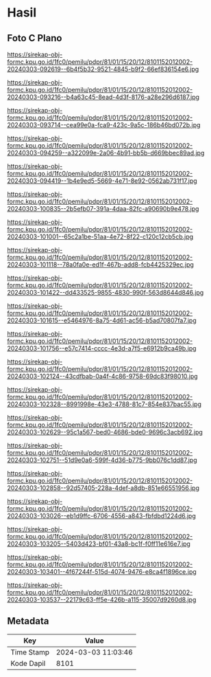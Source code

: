 # Hasil

## Foto C Plano

https://sirekap-obj-formc.kpu.go.id/1fc0/pemilu/pdpr/81/01/15/20/12/8101152012002-20240303-092619--6b4f5b32-9521-4845-b9f2-66ef836154e6.jpg

https://sirekap-obj-formc.kpu.go.id/1fc0/pemilu/pdpr/81/01/15/20/12/8101152012002-20240303-093216--b4a63c45-8ead-4d3f-8176-a28e296d6187.jpg

https://sirekap-obj-formc.kpu.go.id/1fc0/pemilu/pdpr/81/01/15/20/12/8101152012002-20240303-093714--cea99e0a-fca9-423c-9a5c-186b46bd072b.jpg

https://sirekap-obj-formc.kpu.go.id/1fc0/pemilu/pdpr/81/01/15/20/12/8101152012002-20240303-094259--a322099e-2a06-4b91-bb5b-d669bbec89ad.jpg

https://sirekap-obj-formc.kpu.go.id/1fc0/pemilu/pdpr/81/01/15/20/12/8101152012002-20240303-094419--1b4e9ed5-5669-4e71-8e92-0562ab731f17.jpg

https://sirekap-obj-formc.kpu.go.id/1fc0/pemilu/pdpr/81/01/15/20/12/8101152012002-20240303-100835--2b5efb07-391a-4daa-82fc-a90690b9e478.jpg

https://sirekap-obj-formc.kpu.go.id/1fc0/pemilu/pdpr/81/01/15/20/12/8101152012002-20240303-101001--65c2a1be-51aa-4e72-8f22-c120c12cb5cb.jpg

https://sirekap-obj-formc.kpu.go.id/1fc0/pemilu/pdpr/81/01/15/20/12/8101152012002-20240303-101118--78a0fa0e-ed1f-467b-add8-fcb4425329ec.jpg

https://sirekap-obj-formc.kpu.go.id/1fc0/pemilu/pdpr/81/01/15/20/12/8101152012002-20240303-101422--dd433525-9855-4830-990f-563d8644d846.jpg

https://sirekap-obj-formc.kpu.go.id/1fc0/pemilu/pdpr/81/01/15/20/12/8101152012002-20240303-101615--e5464976-8a75-4d61-ac56-b5ad70807fa7.jpg

https://sirekap-obj-formc.kpu.go.id/1fc0/pemilu/pdpr/81/01/15/20/12/8101152012002-20240303-101756--e57c7414-cccc-4e3d-a7f5-e6912b9ca49b.jpg

https://sirekap-obj-formc.kpu.go.id/1fc0/pemilu/pdpr/81/01/15/20/12/8101152012002-20240303-102124--43cdfbab-0a4f-4c86-9758-69dc83f98010.jpg

https://sirekap-obj-formc.kpu.go.id/1fc0/pemilu/pdpr/81/01/15/20/12/8101152012002-20240303-102328--8991998e-43e3-4788-81c7-854e837bac55.jpg

https://sirekap-obj-formc.kpu.go.id/1fc0/pemilu/pdpr/81/01/15/20/12/8101152012002-20240303-102629--95c1a567-bed0-4686-bde0-9696c3acb692.jpg

https://sirekap-obj-formc.kpu.go.id/1fc0/pemilu/pdpr/81/01/15/20/12/8101152012002-20240303-102751--51d9e0a6-599f-4d36-b775-9bb076c1dd87.jpg

https://sirekap-obj-formc.kpu.go.id/1fc0/pemilu/pdpr/81/01/15/20/12/8101152012002-20240303-102858--92d57405-228a-4def-a8db-851e66551956.jpg

https://sirekap-obj-formc.kpu.go.id/1fc0/pemilu/pdpr/81/01/15/20/12/8101152012002-20240303-103026--eb1d9ffc-6706-4556-a843-fbfdbd1224d6.jpg

https://sirekap-obj-formc.kpu.go.id/1fc0/pemilu/pdpr/81/01/15/20/12/8101152012002-20240303-103205--5403d423-bf01-43a8-bc1f-f0ff11e616e7.jpg

https://sirekap-obj-formc.kpu.go.id/1fc0/pemilu/pdpr/81/01/15/20/12/8101152012002-20240303-103401--4f67244f-515d-4074-9476-e8ca4f1896ce.jpg

https://sirekap-obj-formc.kpu.go.id/1fc0/pemilu/pdpr/81/01/15/20/12/8101152012002-20240303-103537--22179c63-ff5e-426b-a115-35007d9260d8.jpg


## Metadata

| Key        | Value               |
| ---------- | ------------------- |
| Time Stamp | 2024-03-03 11:03:46 |
| Kode Dapil | 8101                |



